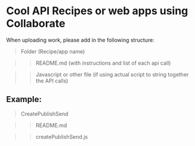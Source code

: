 # Cool API Recipes or web apps using Collaborate

When uploading work, please add in the following structure:

> Folder (Recipe/app name)
  
  >> README.md (with instructions and list of each api call)
  
  >> Javascript or other file (if using actual script to string together the API calls)
  
  
  
## Example:

> CreatePublishSend

  >> README.md
  
  >> createPublishSend.js
